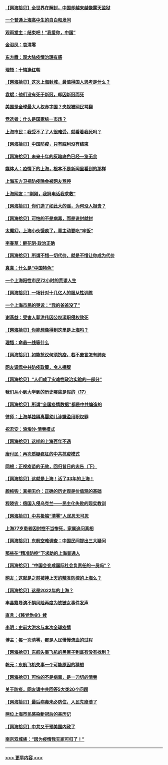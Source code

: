 #### [【网海拾贝】全世界在解封，中国却越来越像露天监狱](../pages/nsc993/n13713632.md?t=04171801) 
#### [一个普通上海高中生的自白和发问](../pages/nsc993/n13713613.md?t=04171801) 
#### [观雨堂主：结束吧！“我爱你，中国”](../pages/nsc993/n13713568.md?t=04171801) 
#### [金浴凤：哀清零](../pages/nsc993/n13713507.md?t=04171801) 
#### [东方霞：观大陆疫情治理有感](../pages/nsc993/n13713502.md?t=04171801) 
#### [理悟：十悔逢红朝](../pages/nsc993/n13713500.md?t=04171801) 
#### [【网海拾贝】这次上海封城，最值得国人思考是什么？](../pages/nsc993/n13712983.md?t=04171801) 
#### [袁斌：他们没有死于新冠，却因新冠而死](../pages/nsc993/n13712971.md?t=04171801) 
#### [美国是全球最大人权赤字国？央视被网民骂翻](../pages/nsc993/n13712475.md?t=04171801) 
#### [竞选者：什么是国家统一市场？](../pages/nsc993/n13712470.md?t=04171801) 
#### [上海市民：我受不了了人很难受，就看着我死吗？](../pages/nsc993/n13712354.md?t=04171801) 
#### [【网海拾贝】中国防疫，只有胜利没有结束](../pages/nsc993/n13712343.md?t=04171801) 
#### [【网海拾贝】未来十年的灰暗底色已经一览无余](../pages/nsc993/n13711555.md?t=04171801) 
#### [媒体人：疫情下的上海，根本不是新闻里看到的那样](../pages/nsc993/n13711529.md?t=04171801) 
#### [上海东方卫视防疫晚会被网友骂停](../pages/nsc993/n13711504.md?t=04171801) 
#### [上海网友：“刚刚，我妈电话我求救”](../pages/nsc993/n13710629.md?t=04171801) 
#### [【网海拾贝】你们造了如此大的谣，为何没人担责？](../pages/nsc993/n13710606.md?t=04171801) 
#### [【网海拾贝】可怕的不是病毒，而是说封就封](../pages/nsc993/n13709731.md?t=04171801) 
#### [太魔幻，上海小伙饿疯了，竟主动要吃“牢饭”](../pages/nsc993/n13709700.md?t=04171801) 
#### [李春草：醉花阴·政治正确](../pages/nsc993/n13709048.md?t=04171801) 
#### [【网海拾贝】所谓不惜一切代价，就是不惜让你成为代价](../pages/nsc993/n13708201.md?t=04171801) 
#### [真真：什么是“中国特色”](../pages/nsc993/n13708141.md?t=04171801) 
#### [一个上海阳性市民72小时的荒谬人生](../pages/nsc993/n13706620.md?t=04171801) 
#### [【网海拾贝】一场针对十几亿人的服从性训练](../pages/nsc993/n13706555.md?t=04171801) 
#### [一个上海市民的哭诉：“我的爸爸没了”](../pages/nsc993/n13706497.md?t=04171801) 
#### [谢燕益：受害人郭洪伟因公权渎职侵权致死](../pages/nsc993/n13706184.md?t=04171801) 
#### [【网海拾贝】你能想像得到这里是上海吗？](../pages/nsc993/n13704442.md?t=04171801) 
#### [理悟：命悬一线等什么](../pages/nsc993/n13703131.md?t=04171801) 
#### [【网海拾贝】如能抗议何须抗疫，若不废言怎有肺炎](../pages/nsc993/n13701767.md?t=04171801) 
#### [网友调侃中共防疫政策，令人捧腹](../pages/nsc993/n13701561.md?t=04171801) 
#### [【网海拾贝】“人们成了灾难性政治实验的一部分”](../pages/nsc993/n13698988.md?t=04171801) 
#### [我们从小到大学到的历史哪些是假的（17）](../pages/nsc993/n13698883.md?t=04171801) 
#### [【网海拾贝】所谓“全国疫情数据”都是中共编造的](../pages/nsc993/n13694674.md?t=04171801) 
#### [律师：上海单独隔离婴幼儿涉嫌滥用职权罪](../pages/nsc993/n13694627.md?t=04171801) 
#### [祝君安：浪淘沙·清零模式](../pages/nsc993/n13694452.md?t=04171801) 
#### [【网海拾贝】这样的上海百年不遇](../pages/nsc993/n13692603.md?t=04171801) 
#### [唐付民：再次质疑疯狂的中共抗疫模式](../pages/nsc993/n13691971.md?t=04171801) 
#### [同根：正视疫苗的无效，回归昔日的忠告（下）](../pages/nsc993/n13688756.md?t=04171801) 
#### [【网海拾贝】这就是上海！活了33年的上海！](../pages/nsc993/n13688654.md?t=04171801) 
#### [颜纯钩：真相无价：正确的历史观是价值观的基础](../pages/nsc993/n13688555.md?t=04171801) 
#### [程晓农：俄国入侵乌克兰——民主化失败的现实教训](../pages/nsc993/n13686006.md?t=04171801) 
#### [【网海拾贝】中共极端“清零”人民忍无可忍](../pages/nsc993/n13685914.md?t=04171801) 
#### [上海77岁患者因封控不当惨死，家属追问真相](../pages/nsc993/n13685891.md?t=04171801) 
#### [【网海拾贝】东航空难调查：中国民间提出三大疑问](../pages/nsc993/n13683137.md?t=04171801) 
#### [那些在“精准防控”下求助的上海普通人](../pages/nsc993/n13683088.md?t=04171801) 
#### [【网海拾贝】“中国会变成国际社会负责任的一员吗”？](../pages/nsc993/n13680707.md?t=04171801) 
#### [网友：这就是之前被捧上天的精准防控的上海么？](../pages/nsc993/n13680287.md?t=04171801) 
#### [【网海拾贝】这是2022年的上海？](../pages/nsc993/n13678253.md?t=04171801) 
#### [丰县籍导演不惧风险再度为铁链女事件发声](../pages/nsc993/n13678215.md?t=04171801) 
#### [直言：《贱党伪业》续](../pages/nsc993/n13678056.md?t=04171801) 
#### [李明：史前大洪水与本次全球疫情](../pages/nsc993/n13677332.md?t=04171801) 
#### [博主：每一次清零，都是人民慢慢流血的过程](../pages/nsc993/n13676078.md?t=04171801) 
#### [【网海拾贝】东航失事飞机的黑匣子到底有没有找到？](../pages/nsc993/n13676034.md?t=04171801) 
#### [乾元：东航飞机失事一个可能原因的猜想](../pages/nsc993/n13675834.md?t=04171801) 
#### [【网海拾贝】可怕的不是病毒，是一刀切的清零](../pages/nsc993/n13674403.md?t=04171801) 
#### [关于防疫，网友请中共回答5大类20个问题](../pages/nsc993/n13674318.md?t=04171801) 
#### [【网海拾贝】最后病毒未必防住，人民先崩溃了](../pages/nsc993/n13672307.md?t=04171801) 
#### [两位上海市民感染新冠后的亲历记](../pages/nsc993/n13672217.md?t=04171801) 
#### [【网海拾贝】中共又干预美国内政了](../pages/nsc993/n13669564.md?t=04171801) 
#### [南京双城族：“因为疫情我无家可归了！”](../pages/nsc993/n13669511.md?t=04171801) 

----
#### [ >>> 更早内容 <<< ](../indexes/nsc993-earlier.md)
